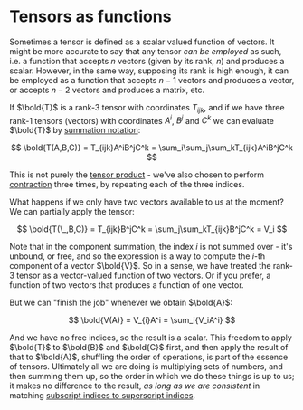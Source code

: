 # Tensors as functions

Sometimes a tensor is defined as a scalar valued function of vectors. It might be more accurate to say that any tensor _can be employed_ as such, i.e. a function that accepts $n$ vectors (given by its rank, $n$) and produces a scalar. However, in the same way, supposing its rank is high enough, it can be employed as a function that accepts $n-1$ vectors and produces a vector, or accepts $n-2$ vectors and produces a matrix, etc.

If $\bold{T}$ is a rank-3 tensor with coordinates $T_{ijk}$, and if we have three rank-1 tensors (vectors) with coordinates $A^i$, $B^j$ and $C^k$ we can evaluate $\bold{T}$ by [summation notation](./tensors-einstein.md):

$$
\bold{T(A,B,C)}
= T_{ijk}A^iB^jC^k
= \sum_i\sum_j\sum_kT_{ijk}A^iB^jC^k
$$

This is not purely the [tensor product](./tensors-product.md) - we've also chosen to perform [contraction](./tensors-contraction.md) three times, by repeating each of the three indices.

What happens if we only have two vectors available to us at the moment? We can partially apply the tensor:

$$
\bold{T(\_,B,C)}
= T_{ijk}B^jC^k
= \sum_j\sum_kT_{ijk}B^jC^k
= V_i
$$

Note that in the component summation, the index $i$ is not summed over - it's unbound, or free, and so the expression is a way to compute the $i$-th component of a vector $\bold{V}$. So in a sense, we have treated the rank-3 tensor as a vector-valued function of two vectors. Or if you prefer, a function of two vectors that produces a function of one vector.

But we can "finish the job" whenever we obtain $\bold{A}$:

$$
\bold{V(A)}
= V_{i}A^i
= \sum_i{V_iA^i}
$$

And we have no free indices, so the result is a scalar. This freedom to apply $\bold{T}$ to $\bold{B}$ and $\bold{C}$ first, and then apply the result of that to $\bold{A}$, shuffling the order of operations, is part of the essence of tensors. Ultimately all we are doing is multiplying sets of numbers, and then summing them up, so the order in which we do these things is up to us; it makes no difference to the result, _as long as we are consistent_ in matching [subscript indices to superscript indices](./tensors-indices.md).
